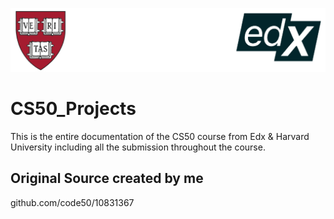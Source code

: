 ![alt text](https://www.github.com/NevzatTalay/CS50_Projects/blob/main/CaptionImage.png) 
# CS50_Projects
This is the entire documentation of the CS50 course from Edx &amp; Harvard University including all the submission throughout the course.

## Original Source created by me
github.com/code50/10831367
